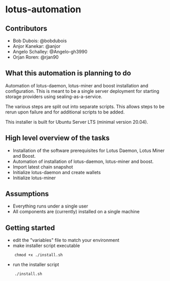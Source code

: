 # lotus-automation

## Contributors
- Bob Dubois: @bobdubois
- Anjor Kanekar: @anjor
- Angelo Schalley: @Angelo-gh3990
- Orjan Roren: @rjan90


## What this automation is planning to do

Automation of lotus-daemon, lotus-miner and boost installation and configuration.
This is meant to be a single server deployment for starting storage providers using sealing-as-a-service.

The various steps are split out into separate scripts. This allows steps to be rerun upon failure and for additional scripts to be added.

This installer is built for Ubuntu Server LTS (minimal version 20.04).

## High level overview of the tasks

- Installation of the software prerequisites for Lotus Daemon, Lotus Miner and Boost.
- Automation of installation of lotus-daemon, lotus-miner and boost.
- Import latest chain snapshot
- Initialize lotus-daemon and create wallets
- Initialize lotus-miner

## Assumptions

- Everything runs under a single user
- All components are (currently) installed on a single machine

## Getting started

- edit the "variables" file to match your environment
- make installer script executable
```shell 
    chmod +x ./install.sh
```
- run the installer script
```shell
    ./install.sh
```
